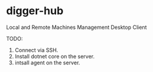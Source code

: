 # digger-hub
Local and Remote Machines Management Desktop Client

TODO:
1. Connect via SSH.
1. Install dotnet core on the server.
1. intsall agent on the server.

